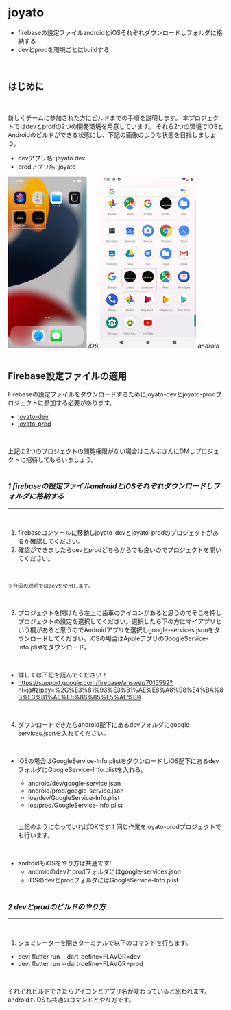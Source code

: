 # **joyato**
* firebaseの設定ファイルandroidとiOSそれぞれダウンロードしフォルダに格納する
* devとprodを環境ごとにbuildする  
<br>

## はじめに  


<br>

 新しくチームに参加された方にビルドまでの手順を説明します。
 本プロジェクトではdevとprodの2つの開発環境を用意しています。
 それら2つの環境でiOSとAndroidのビルドができる状態にし、下記の画像のような状態を目指しましょう。
 - devアプリ名: joyato.dev
 - prodアプリ名: joyato


 ![画像の説明](assets/images/ios_icon.png)
 *iOS*
 ![画像の説明](assets/images/android_icon.png)
 *android*  
 <br>


## Firebase設定ファイルの適用

Firebaseの設定ファイルをダウンロードするためにjoyato-devとjoyato-prodプロジェクトに参加する必要があります。

- [joyato-dev](https://console.firebase.google.com/project/joyato-dev/overview?hl=ja)
- [joyato-prod](https://console.firebase.google.com/project/joyato-prod/overview?hl=ja)  
<br>

上記の2つのプロジェクトの閲覧権限がない場合はこんぶさんにDMしプロジェクトに招待してもらいましょう。  
<br>







### *1 firebaseの設定ファイルandroidとiOSそれぞれダウンロードしフォルダに格納する*
-----  
<br>

1. firebaseコンソールに移動しjoyato-devとjoyato-prodのプロジェクトがあるか確認してください。 
2. 確認ができましたらdevとprodどちらからでも良いのでプロジェクトを開いてください。


<br>

    ※今回の説明ではdevを使用します。  
<br>

3. プロジェクトを開けたら左上に歯車のアイコンがあると思うのでそこを押しプロジェクトの設定を選択してください。選択したら下の方にマイアプリという欄があると思うのでAndroidアプリを選択しgoogle-services.jsonをダウンロードしてください。iOSの場合はAppleアプリのGoogleService-Info.plistをダウンロード。  
<br>

- 詳しくは下記を読んでください！  
- https://support.google.com/firebase/answer/7015592?hl=ja#zippy=%2C%E3%81%93%E3%81%AE%E8%A8%98%E4%BA%8B%E3%81%AE%E5%86%85%E5%AE%B9  
<br>

4. ダウンロードできたらandroid配下にあるdevフォルダにgoogle-services.jsonを入れてください。  
<br>
    
- iOSの場合はGoogleService-Info.plistをダウンロードしiOS配下にあるdevフォルダにGoogleService-Info.plistを入れる。

  - android/dev/google-service.json
  - android/prod/google-service.json
  - ios/dev/GoogleService-Info.plist
  - ios/prod/GoogleService-Info.plist  
  <br>

  上記のようになっていればOKです！同じ作業をjoyato-prodプロジェクトでも行います。  
<br>

- androidもiOSをやり方は共通です!  
  - androidのdevとprodフォルダにはgoogle-services.json  
  - iOSのdevとprodフォルダにはGoogleService-Info.plist  
  <br>



### *2 devとprodのビルドのやり方*
-----  
<br>

1. シュミレーターを開きターミナルで以下のコマンドを打ちます。
- dev: flutter run --dart-define=FLAVOR=dev
- dev: flutter run --dart-define=FLAVOR=prod  
<br>


それぞれビルドできたらアイコンとアプリ名が変わっていると思われます。
androidもiOSも共通のコマンドとやり方です。













